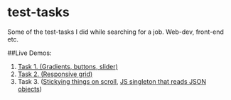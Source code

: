 # test-tasks
Some of the test-tasks I did while searching for a job. Web-dev, front-end etc.

##Live Demos:
1. [Task 1. (Gradients, buttons, slider)](http://codenotfound.github.io/test-tasks/task1/)
1. [Task 2. (Responsive grid)](http://codenotfound.github.io/test-tasks/task2/)
1. Task 3. ([Stickying things on scroll](http://codenotfound.github.io/test-tasks/task3/csstest/), [JS singleton that reads JSON objects](http://codenotfound.github.io/test-tasks/task3/jstest/))


